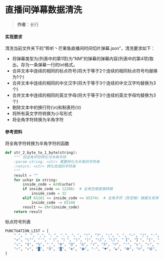 # 直播间弹幕数据清洗
> **作者**：长行

#### 实现要求
清洗当前文件夹下的“聆听丶芒果鱼直播间时间切片弹幕.json”，清洗要求如下：
 * 将弹幕类型为(列表中的第1项)为“NM”的弹幕的弹幕内容(列表中的第4项)取出，存为一条弹幕一行的txt格式。
 * 合并文本中连续的相同的标点符号(将大于等于2个连续的相同标点符号均替换为1个)
 * 合并文本中连续的相同的中文汉字(将大于等于3个连续的中文汉字均替换为3个)
 * 合并文本中连续的相同的英文字母(将大于等于3个连续的英文字母均替换为3个)
 * 剔除文本中的换行符(\n)和制表符(\t)
 * 将所有英文字符转换为小写形式
 * 将全角字符转换为半角字符

#### 参考资料
将全角字符转换为半角字符的函数
```python
def str_2_byte_to_1_byte(string):
    """ 将全角字符转化为半角字符
    :param string: <str> 需要转化为半角的字符串
    :return: <str> 转化完成的字符串
    """
    result = ""
    for uchar in string:
        inside_code = ord(uchar)
        if inside_code == 12288:  # 全角空格直接转换
            inside_code = 32
        elif 65281 <= inside_code <= 65374:  # 全角字符（除空格）根据关系转化
            inside_code -= 65248
        result += chr(inside_code)
    return result
```
标点符号列表
```python
PUNCTUATION_LIST = [
    " ", "　", ",", "，", ".", "。", "!", "?", ";", "、", "~", "|", "·", ":", "+", "\-", "—", "*", "/", "／", "\\", "%",
    "=", "\"", "'", "（", "）", "(", ")", "\[", "\]", "【", "】", "{", "}", "《", "》", "→", "←", "↑", "↓", "↖", "↗", "↙",
    "↘", "$", "%", "_", "#", "@", "&", "√", "X", "♂", "♡", "♿", "⭐", "❤", "■", "⭕",
    "✂", "✈", "█", "ð", "▓", "ж", "⛽", "☞", "♥", "☯", "⚽", "☺", "㊙", "✨", "＊", "✌", "⚡", "⛷", "✊", "☔", "✌", "░"
]
```

